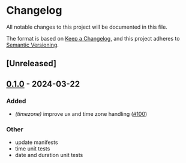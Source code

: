 # Changelog
All notable changes to this project will be documented in this file.

The format is based on [Keep a Changelog](https://keepachangelog.com/en/1.0.0/),
and this project adheres to [Semantic Versioning](https://semver.org/spec/v2.0.0.html).

## [Unreleased]

## [0.1.0](https://github.com/pace-rs/pace/releases/tag/pace_time-v0.1.0) - 2024-03-22

### Added
- *(timezone)* improve ux and time zone handling ([#100](https://github.com/pace-rs/pace/pull/100))

### Other
- update manifests
- time unit tests
- date and duration unit tests
